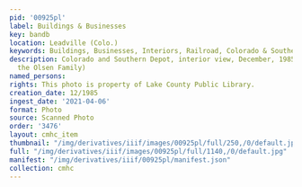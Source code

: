 ```yaml
---
pid: '00925pl'
label: Buildings & Businesses
key: bandb
location: Leadville (Colo.)
keywords: Buildings, Businesses, Interiors, Railroad, Colorado & Southern Railway
description: Colorado and Southern Depot, interior view, December, 1985 (Donated by
  the Olsen Family)
named_persons: 
rights: This photo is property of Lake County Public Library.
creation_date: 12/1985
ingest_date: '2021-04-06'
format: Photo
source: Scanned Photo
order: '3476'
layout: cmhc_item
thumbnail: "/img/derivatives/iiif/images/00925pl/full/250,/0/default.jpg"
full: "/img/derivatives/iiif/images/00925pl/full/1140,/0/default.jpg"
manifest: "/img/derivatives/iiif/00925pl/manifest.json"
collection: cmhc
---
```

